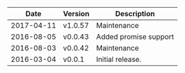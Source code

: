 | Date        | Version | Description |
| ----------- | ------- | ----------- |
| 2017-04-11  | v1.0.57 | Maintenance |
| 2016-08-05  | v0.0.43 | Added promise support |
| 2016-08-03  | v0.0.42 | Maintenance |
| 2016-03-04  | v0.0.1  | Initial release. |
